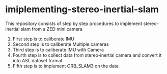 # imiplementing-stereo-inertial-slam
This repository consists of step by step procedures to implement stereo-inertial slam from a ZED mini camera
1) First step is to caliberate IMU
2) Second step is to caliberate Multiple cameras
3) Third step is to caliberate IMU with Camera
4) Fourth step is to collect data from stereo-inertial camera and convert it into ASL dataset format
5) Fifth step is to implement ORB_SLAM3 on the data
   


